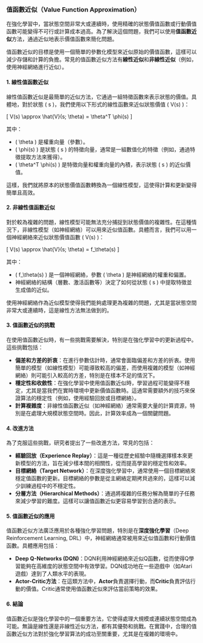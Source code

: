 ### 值函數近似（Value Function Approximation）

在強化學習中，當狀態空間非常大或連續時，使用精確的狀態價值函數或行動價值函數可能變得不可行或計算成本過高。為了解決這個問題，我們可以使用**值函數近似**方法，通過近似地表示價值函數來簡化問題。

值函數近似的目標是使用一個簡單的參數化模型來近似原始的價值函數，這樣可以減少存儲和計算的負擔。常見的值函數近似方法有**線性近似**和**非線性近似**（例如，使用神經網絡進行近似）。

#### 1. 線性值函數近似

線性值函數近似是最簡單的近似方法，它通過一組特徵函數來表示狀態的價值。具體地，對於狀態 \( s \)，我們使用以下形式的線性函數來近似狀態價值 \( V(s) \)：

\[
V(s) \approx \hat{V}(s; \theta) = \theta^T \phi(s)
\]

其中：
- \( \theta \) 是權重向量（參數）。
- \( \phi(s) \) 是狀態 \( s \) 的特徵向量，通常是一組數值化的特徵（例如，通過特徵提取方法來獲得）。
- \( \theta^T \phi(s) \) 是特徵向量和權重向量的內積，表示狀態 \( s \) 的近似價值。

這樣，我們就將原本的狀態價值函數轉換為一個線性模型，這使得計算和更新變得簡單且高效。

#### 2. 非線性值函數近似

對於較為複雜的問題，線性模型可能無法充分捕捉到狀態價值的複雜性。在這種情況下，非線性模型（如神經網絡）可以用來近似值函數。具體而言，我們可以用一個神經網絡來近似狀態價值函數 \( V(s) \)：

\[
V(s) \approx \hat{V}(s; \theta) = f_\theta(s)
\]

其中：
- \( f_\theta(s) \) 是一個神經網絡，參數 \( \theta \) 是神經網絡的權重和偏置。
- 神經網絡的結構（層數、激活函數等）決定了如何從狀態 \( s \) 中提取特徵並生成值的近似。

使用神經網絡作為近似模型使得我們能夠處理更為複雜的問題，尤其是當狀態空間非常大或連續時，這是線性方法無法做到的。

#### 3. 值函數近似的挑戰

在使用值函數近似時，有一些挑戰需要解決，特別是在強化學習中的更新過程中。這些挑戰包括：

- **偏差和方差的折衷**：在進行參數估計時，通常會面臨偏差和方差的折衷。使用簡單的模型（如線性模型）可能導致較高的偏差，而使用複雜的模型（如神經網絡）則可能引入較高的方差，特別是在樣本不足的情況下。
- **穩定性和收斂性**：在強化學習中使用值函數近似時，學習過程可能變得不穩定，尤其是當我們在實時環境中更新價值函數時。這通常需要額外的技巧來保證算法的穩定性（例如，使用經驗回放或目標網絡）。
- **計算複雜度**：非線性值函數近似（如神經網絡）通常需要大量的計算資源，特別是在處理大規模狀態空間時。因此，計算效率成為一個關鍵問題。

#### 4. 改進方法

為了克服這些挑戰，研究者提出了一些改進方法，常見的包括：

- **經驗回放（Experience Replay）**：這是一種從歷史經驗中隨機選擇樣本來更新模型的方法，旨在減少樣本間的相關性，從而提高學習的穩定性和效率。
- **目標網絡（Target Network）**：在深度強化學習中，通常使用一個目標網絡來穩定值函數的更新。目標網絡的參數是從主網絡定期拷貝過來的，這樣可以減少訓練過程中的不穩定性。
- **分層方法（Hierarchical Methods）**：通過將複雜的任務分解為簡單的子任務來減少學習的難度。這樣可以讓值函數近似更容易學習到合適的表示。

#### 5. 值函數近似的應用

值函數近似方法廣泛應用於各種強化學習問題，特別是在**深度強化學習**（Deep Reinforcement Learning, DRL）中，神經網絡通常被用來近似值函數和行動價值函數。具體應用包括：

- **Deep Q-Networks (DQN)**：DQN利用神經網絡來近似Q函數，從而使得Q學習能夠在高維度的狀態空間中有效學習。DQN成功地在一些遊戲中（如Atari遊戲）達到了人類水平的表現。
- **Actor-Critic方法**：在這類方法中，**Actor**負責選擇行動，而**Critic**負責評估行動的價值。Critic通常使用值函數近似來評估當前策略的效果。

#### 6. 結論

值函數近似是強化學習中的一個重要方法，它使得處理大規模或連續狀態空間成為可能。無論是線性還是非線性近似方法，都有其優勢和挑戰。在實踐中，合理的值函數近似方法對於強化學習算法的成功至關重要，尤其是在複雜的環境中。